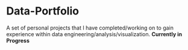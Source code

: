 # Data-Portfolio
A set of personal projects that I have completed/working on to gain experience within data engineering/analysis/visualization. 
**Currently in Progress**
